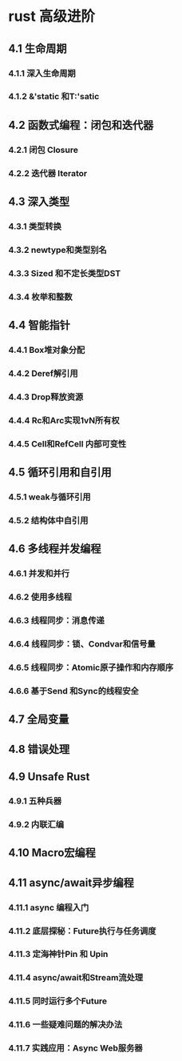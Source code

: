 # rust 高级进阶
## 4.1 生命周期
### 4.1.1 深入生命周期
### 4.1.2 &'static 和T:'satic
## 4.2 函数式编程：闭包和迭代器
### 4.2.1 闭包 Closure
### 4.2.2 迭代器 Iterator
## 4.3 深入类型
### 4.3.1 类型转换
### 4.3.2 newtype和类型别名
### 4.3.3 Sized 和不定长类型DST
### 4.3.4 枚举和整数
## 4.4 智能指针
### 4.4.1 Box<T>堆对象分配
### 4.4.2 Deref解引用
### 4.4.3 Drop释放资源
### 4.4.4 Rc和Arc实现1vN所有权
### 4.4.5 Cell和RefCell 内部可变性
## 4.5 循环引用和自引用
### 4.5.1 weak与循环引用
### 4.5.2 结构体中自引用
## 4.6 多线程并发编程
### 4.6.1 并发和并行
### 4.6.2 使用多线程
### 4.6.3 线程同步：消息传递
### 4.6.4 线程同步：锁、Condvar和信号量
### 4.6.5 线程同步：Atomic原子操作和内存顺序
### 4.6.6 基于Send 和Sync的线程安全
## 4.7 全局变量
## 4.8 错误处理
## 4.9 Unsafe Rust
### 4.9.1 五种兵器
### 4.9.2 内联汇编
## 4.10 Macro宏编程
## 4.11 async/await异步编程
### 4.11.1 async 编程入门
### 4.11.2 底层探秘：Future执行与任务调度
### 4.11.3 定海神针Pin 和 Upin
### 4.11.4 async/await和Stream流处理
### 4.11.5 同时运行多个Future
### 4.11.6 一些疑难问题的解决办法
### 4.11.7 实践应用：Async Web服务器
